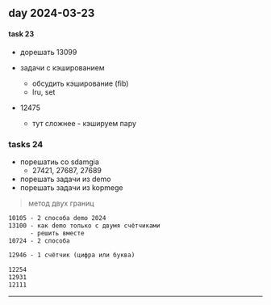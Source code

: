 ## day 2024-03-23

#### task 23

- дорешать 13099

- задачи с кэшированием
  - обсудить кэширование (fib)
  - lru, set

- 12475
  - тут сложнее - кэшируем пару

### tasks 24

- порешатиь со sdamgia
  - 27421, 27687, 27689
- порешать задачи из demo  
- порешать задачи из kopmege  

> метод двух границ

```txt
10105 - 2 способа demo 2024
13100 - как demo только с двумя счётчиками
      - решить вместе
10724 - 2 способа

12946 - 1 счётчик (цифра или буква)

12254
12931
12111

```

---  

